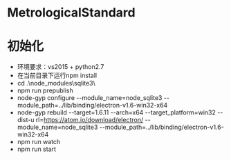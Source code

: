 # MetrologicalStandard

# 初始化
* 环境要求：vs2015 + python2.7
* 在当前目录下运行npm install 
* cd .\node_modules\sqlite3\
* npm run prepublish
* node-gyp configure --module_name=node_sqlite3 --module_path=../lib/binding/electron-v1.6-win32-x64
* node-gyp rebuild --target=1.6.11 --arch=x64 --target_platform=win32 --dist-u
rl=https://atom.io/download/electron/ --module_name=node_sqlite3 --module_path=../lib/binding/electron-v1.6-win32-x64
* npm run watch 
* npm run start

